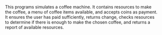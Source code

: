 This programs simulates a coffee machine. It contains resources to make the coffee, a menu of coffee items available, and accepts coins as payment. It ensures the user has paid sufficiently, returns change, checks resources to determine if there is enough to make the chosen coffee, and returns a report of available resources.